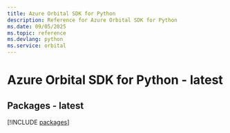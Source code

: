 ```yaml
---
title: Azure Orbital SDK for Python
description: Reference for Azure Orbital SDK for Python
ms.date: 09/05/2025
ms.topic: reference
ms.devlang: python
ms.service: orbital
---
```

# Azure Orbital SDK for Python - latest
## Packages - latest
[!INCLUDE [packages](orbital-index.md)]